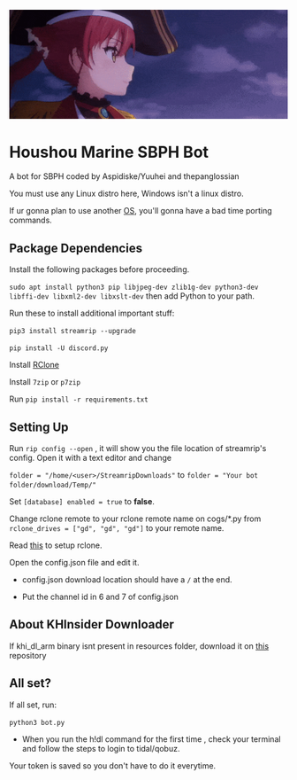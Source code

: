 ![alt text](https://github.com/Yuuhei/Houshou-Marine-SBPH-Bot/blob/main/marine-banner.gif?raw=true)

# Houshou Marine SBPH Bot
A bot for SBPH coded by Aspidiske/Yuuhei and thepanglossian

You must use any Linux distro here, Windows isn't a linux distro.

If ur gonna plan to use another [OS](https://templeos.org/), you'll gonna have a bad time porting commands.

## Package Dependencies

Install the following packages before proceeding.

```sudo apt install python3 pip libjpeg-dev zlib1g-dev python3-dev libffi-dev libxml2-dev libxslt-dev```
then add Python to your path.

Run these to install additional important stuff: 

```pip3 install streamrip --upgrade```

```pip install -U discord.py```

Install [RClone](https://rclone.org/)

Install ```7zip``` or ``p7zip``

 Run ```pip install -r requirements.txt```

## Setting Up 

Run ```rip config --open``` , it will show you the file location of streamrip's config. Open it with a text editor and change

```folder = "/home/<user>/StreamripDownloads"``` to ```folder = "Your bot folder/download/Temp/"```

Set ```[database]
enabled = true``` to **false**.

Change rclone remote to your rclone remote name on cogs/*.py from `rclone_drives = ["gd", "gd", "gd"]` to your remote name.

Read [this](https://rclone.org/commands/rclone_config/) to setup rclone.

Open the config.json file and edit it.
* config.json download location should have a ```/``` at the end.

* Put the channel id in 6 and 7 of config.json

## About KHInsider Downloader

If khi_dl_arm binary isnt present in resources folder, download it on [this](https://github.com/Sorrow446/KHInsider-Downloader) repository

## All set?
If all set, run:

```python3 bot.py```

* When you run the h!dl <link> command for the first time , check your terminal and follow the steps to login to tidal/qobuz.

Your token is saved so you don't have to do it everytime.
